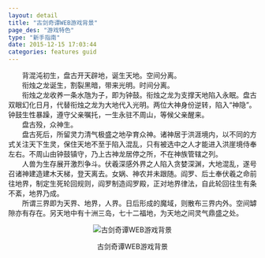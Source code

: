 ```yaml
---
layout: detail
title: "古剑奇谭WEB游戏背景"
page_des: "游戏特色"
type: "新手指南"
date: 2015-12-15 17:03:44
categories: features guid
---
```

 

 <p>　　背混沌初生，盘古开天辟地，诞生天地。空间分离。<br/>　　衔烛之龙诞生，割裂黑暗，带来光明。时间分离。<br/>　　衔烛之龙收养一条水虺为子，即为钟鼓。衔烛之龙为支撑天地陷入永眠。盘古双眼幻化日月，代替衔烛之龙为大地代入光明。两位大神身份逆转，陷入“神隐”。钟鼓生性暴躁，遵守父亲嘱托，一生永驻不周山，等候父亲醒来。<br/>　　盘古殁，众神生。<br/>　　盘古死后，所留灵力清气极盛之地孕育众神。诸神居于洪涯境内，以不同的方式关注天下生灵，保住天地不至于陷入混乱，只有被选中之人才能进入洪崖境侍奉左右。不周山由钟鼓镇守，乃上古神龙居停之所，不在神族管辖之列。<br/>　　人兽为生存展开激烈争斗。伏羲深感外界之人陷入贪婪深渊，大地混乱，遂号召诸神建造建木天梯，登天离去。女娲、神农并未跟随。阎罗、后土奉伏羲之命前往地界，制定生死轮回规则，阎罗制造阎罗殿，正对地界律法，自此轮回往生有条不紊，地界乃成。<br/>　　所谓三界即为天界、地界，人界。日后形成的魔域，则散布三界内外。空间罅隙亦有存在。另天地中有十洲三岛，七十二福地，为天地之间灵气鼎盛之处。</p><p style="TEXT-ALIGN: center"><img title="古剑奇谭WEB游戏背景" alt="古剑奇谭WEB游戏背景" src="http://dev.36b.me/current/gjqt/img/resource/100.jpg"/></p><p style="TEXT-ALIGN: center">古剑奇谭WEB游戏背景</p>